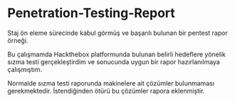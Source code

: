 # Penetration-Testing-Report

Staj ön eleme sürecinde kabul görmüş ve başarılı bulunan bir pentest rapor örneği.

Bu çalışmamda Hackthebox platformunda bulunan belirli hedeflere yönelik sızma testi gerçekleştirdim ve sonucunda uygun bir rapor hazırlanılmaya çalışmıştım.

Normalde sızma testi raporunda makinelere ait çözümler bulunmaması gerekmektedir. İstendiğinden ötürü bu çözümler rapora eklenmiştir.


